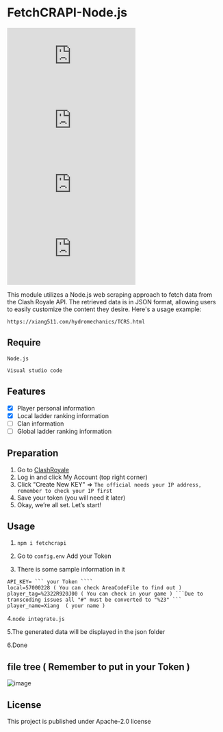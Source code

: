 # FetchCRAPI-Node.js
![GitHub last commit](https://img.shields.io/github/last-commit/Xiang511/FetchCRAPI-Node.js?display_timestamp=committer&style=flat-square) ![GitHub commit activity](https://img.shields.io/github/commit-activity/y/Xiang511/FetchCRAPI-Node.js?style=flat-square) ![GitHub Created At](https://img.shields.io/github/created-at/Xiang511/FetchCRAPI-Node.js?style=flat-square) ![GitHub License](https://img.shields.io/github/license/Xiang511/FetchCRAPI-Node.js?style=flat-square)

This module utilizes a Node.js web scraping approach to fetch data from the Clash Royale API. The retrieved data is in JSON format, allowing users to easily customize the content they desire. Here's a usage example:
```
https://xiang511.com/hydromechanics/TCRS.html
```

## Require
 ```Node.js```
 
 ```Visual studio code```

 ## Features

- [x] Player personal information
- [x] Local ladder ranking information
- [ ]  Clan information
- [ ]  Global ladder ranking information

 ## Preparation

1. Go to [ClashRoyale](https://developer.clashroyale.com/#/) 
2. Log in and click My Account (top right corner)
3. Click "Create New KEY" => ``` The official needs your IP address, remember to check your IP first ``` 
4. Save your token (you will need it later)
5. Okay, we’re all set. Let’s start!

## Usage

1. ``` npm i fetchcrapi ```

2. Go to ```config.env``` Add your Token

3. There is some sample information in it
```
API_KEY= ``` your Token ````
local=57000228 ( You can check AreaCodeFile to find out )
player_tag=%2322R920J00 ( You can check in your game ) ```Due to transcoding issues all "#" must be converted to "%23" ```
player_name=Xiang  ( your name )
```
4.```node integrate.js```

5.The generated data will be displayed in the json folder

6.Done

## file tree ( Remember to put in your Token )

![image](https://github.com/user-attachments/assets/55a57570-1033-4fad-afcc-9c27552e2b01)





## License

This project is published under Apache-2.0 license




